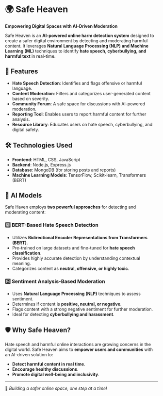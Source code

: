 

# 🌍 Safe Heaven
**Empowering Digital Spaces with AI-Driven Moderation**

Safe Heaven is an **AI-powered online harm detection system** designed to create a safer digital environment by detecting and moderating harmful content. It leverages **Natural Language Processing (NLP) and Machine Learning (ML)** techniques to identify **hate speech, cyberbullying, and harmful text** in real-time.

## 🚀 Features
- **Hate Speech Detection**: Identifies and flags offensive or harmful language.
- **Content Moderation**: Filters and categorizes user-generated content based on severity.
- **Community Forum**: A safe space for discussions with AI-powered moderation.
- **Reporting Tool**: Enables users to report harmful content for further analysis.
- **Resource Library**: Educates users on hate speech, cyberbullying, and digital safety.

## 🛠️ Technologies Used
- **Frontend**: HTML, CSS, JavaScript
- **Backend**: Node.js, Express.js
- **Database**: MongoDB (for storing posts and reports)
- **Machine Learning Models**: TensorFlow, Scikit-learn, Transformers (BERT)

## 🤖 AI Models
Safe Haven employs **two powerful approaches** for detecting and moderating content:

### 1️⃣ BERT-Based Hate Speech Detection
- Utilizes **Bidirectional Encoder Representations from Transformers (BERT)**.
- Pre-trained on large datasets and fine-tuned for **hate speech classification**.
- Provides highly accurate detection by understanding contextual meaning.
- Categorizes content as **neutral, offensive, or highly toxic**.

### 2️⃣ Sentiment Analysis-Based Moderation
- Uses **Natural Language Processing (NLP)** techniques to assess sentiment.
- Determines if content is **positive, neutral, or negative**.
- Flags content with a strong negative sentiment for further moderation.
- Ideal for detecting **cyberbullying and harassment**.

## 🛡️ Why Safe Heaven?
Hate speech and harmful online interactions are growing concerns in the digital world. Safe Heaven aims to **empower users and communities** with an AI-driven solution to:
- **Detect harmful content in real time**.
- **Encourage healthy discussions**.
- **Promote digital well-being and inclusivity**.

---
🚀 *Building a safer online space, one step at a time!*

